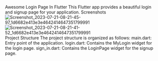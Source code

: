 Awesome Login Page In Flutter
This Flutter app provides a beautiful login and signup page for your application.
Screenshots
![Screenshot_2023-07-21-08-21-45-97_1d6682e413e3e4642414647351799991](https://github.com/mayuri996/flutter-login-page/assets/118215047/9fe0e390-c6f1-4bdc-af15-a4592da135c3)
![Screenshot_2023-07-21-08-21-41-52_1d6682e413e3e4642414647351799991](https://github.com/mayuri996/flutter-login-page/assets/118215047/ff8f2bc0-c5ef-4482-a389-a546f5bece7d)
Project Structure
The project structure is organized as follows:
main.dart: Entry point of the application.
login.dart: Contains the MyLogin widget for the login page.
sign_in.dart: Contains the LoginPage widget for the signup page.

